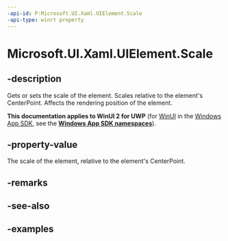```yaml
---
-api-id: P:Microsoft.UI.Xaml.UIElement.Scale
-api-type: winrt property
---
```


<!-- Property syntax.
public Vector3 Scale { get;  set; }
-->

# Microsoft.UI.Xaml.UIElement.Scale

## -description
Gets or sets the scale of the element. Scales relative to the element's CenterPoint. Affects the rendering position of the element.

**This documentation applies to WinUI 2 for UWP** (for [WinUI](/windows/apps/winui/winui3/) in the [Windows App SDK](/windows/apps/windows-app-sdk/), see the **[Windows App SDK namespaces](/windows/windows-app-sdk/api/winrt/)**).

## -property-value

The scale of the element, relative to the element's CenterPoint.

## -remarks

## -see-also

## -examples

